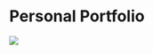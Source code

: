 # Personal Portfolio

[![](https://sourcerer.io/fame/fraziledevelopers/Open-Source-Contributors-JSS/Hacktoberfest2019/images/0)](https://sourcerer.io/fame/fraziledevelopers/Open-Source-Contributors-JSS/Hacktoberfest2019/links/0)
